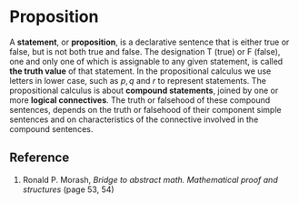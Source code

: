 # Proposition

A **statement**, or **proposition**, is a declarative sentence that is either true or false, but is not both true and false. The designation T (true) or F (false), one and only one of which is assignable to any given statement, is called **the truth value** of that statement. In the propositional calculus we use letters in lower case, such as $p, q \text{ and } r$ to represent statements. The propositional calculus is about **compound statements**, joined by one or more **logical connectives**. The truth or falsehood of these compound sentences, depends on the truth or falsehood of their component simple sentences and on characteristics of the connective involved in the compound sentences.

## Reference

1. Ronald P. Morash, *Bridge to abstract math. Mathematical proof and structures* (page 53, 54)